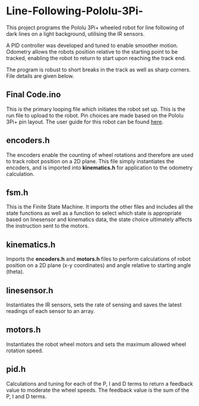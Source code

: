 # Line-Following-Pololu-3Pi-
This project programs the Pololu 3Pi+ wheeled robot for line following of dark lines on a light background, utilising the IR sensors. 

A PID controller was developed and tuned to enable smoother motion. Odometry allows the robots position relative to the starting point to be tracked, enabling the robot to return to start upon reaching the track end.

The program is robust to short breaks in the track as well as sharp corners.
File details are given below.

## Final Code.ino
This is the primary looping file which initiates the robot set up. This is the run file to upload to the robot. Pin choices are made based on the Pololu 3Pi+ pin layout. The user guide for this robot can be found [here](https://www.pololu.com/docs/0J83). 

## encoders.h
The encoders enable the counting of wheel rotations and therefore are used to track robot position on a 2D plane. This file simply instantiates the encoders, and is imported into **kinematics.h** for application to the odometry calculation.

## fsm.h
This is the Finite State Machine. It imports the other files and includes all the state functions as well as a function to select which state is appropriate based on linesensor and kinematics data, the state choice ultimately affects the instruction sent to the motors.

## kinematics.h
Imports the **encoders.h** and **motors.h** files to perform calculations of robot position on a 2D plane (x-y coordinates) and angle relative to starting angle (theta).

## linesensor.h
Instantiates the IR sensors, sets the rate of sensing and saves the latest readings of each sensor to an array.

## motors.h
Instantiates the robot wheel motors and sets the maximum allowed wheel rotation speed.

## pid.h
Calculations and tuning for each of the P, I and D terms to return a feedback value to moderate the wheel speeds. The feedback value is the sum of the P, I and D terms.
